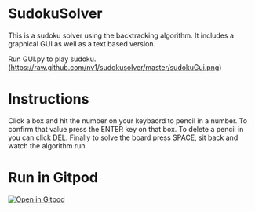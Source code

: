 # SudokuSolver
This is a sudoku solver using the backtracking algorithm. It includes a graphical GUI as well as a text based version.

Run GUI.py to play sudoku.
(https://raw.github.com/nv1/sudokusolver/master/sudokuGui.png)
# Instructions
Click a box and hit the number on your keybaord to pencil in a number. To confirm that value press the ENTER key on that box. To delete a pencil in you can click DEL. Finally to solve the board press SPACE, sit back and watch the algorithm run.



# Run in Gitpod

[![Open in Gitpod](https://gitpod.io/button/open-in-gitpod.svg)](https://gitpod.io/https://gitpod.io/#https://github.com/nv1/SudokuSolver/blob/master/GUI.py)

